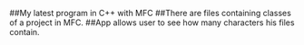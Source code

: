 ##My latest program in C++ with MFC 
##There are files containing classes of a project in MFC.
##App allows user to see how many characters his files contain.
